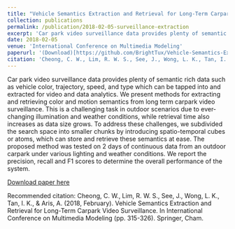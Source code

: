 ```yaml
---
title: "Vehicle Semantics Extraction and Retrieval for Long-Term Carpark Video Surveillance"
collection: publications
permalink: /publication/2018-02-05-surveillance-extraction
excerpt: 'Car park video surveillance data provides plenty of semantic rich data such as vehicle color, trajectory, speed, and type which can be tapped into and extracted for video and data analytics. We present methods for extracting and retrieving color and motion semantics from long term carpark video surveillance. This is a challenging task in outdoor scenarios due to ever-changing illumination and weather conditions, while retrieval time also increases as data size grows. To address these challenges, we subdivided the search space into smaller chunks by introducing spatio-temporal cubes or atoms, which can store and retrieve these semantics at ease. The proposed method was tested on 2 days of continuous data from an outdoor carpark under various lighting and weather conditions. We report the precision, recall and F1 scores to determine the overall performance of the system.'
date: 2018-02-05
venue: 'International Conference on Multimedia Modeling'
paperurl: '(Download)[https://github.com/BrightTux/Vehicle-Semantics-Extraction-and-Retrieval-for-Long-term-Carpark-Video-Surveillance/raw/master/Vehicle_Semantics_Extraction_and_Retrieval_for_Long_term_Carpark_Video_Surveillance.pdf]'
citation: 'Cheong, C. W., Lim, R. W. S., See, J., Wong, L. K., Tan, I. K., & Aris, A. (2018, February). Vehicle Semantics Extraction and Retrieval for Long-Term Carpark Video Surveillance. In International Conference on Multimedia Modeling (pp. 315-326). Springer, Cham.'
---
```

Car park video surveillance data provides plenty of semantic rich data such as vehicle color, trajectory, speed, and type which can be tapped into and extracted for video and data analytics. We present methods for extracting and retrieving color and motion semantics from long term carpark video surveillance. This is a challenging task in outdoor scenarios due to ever-changing illumination and weather conditions, while retrieval time also increases as data size grows. To address these challenges, we subdivided the search space into smaller chunks by introducing spatio-temporal cubes or atoms, which can store and retrieve these semantics at ease. The proposed method was tested on 2 days of continuous data from an outdoor carpark under various lighting and weather conditions. We report the precision, recall and F1 scores to determine the overall performance of the system.

[Download paper here](https://github.com/BrightTux/Vehicle-Semantics-Extraction-and-Retrieval-for-Long-term-Carpark-Video-Surveillance/raw/master/Vehicle_Semantics_Extraction_and_Retrieval_for_Long_term_Carpark_Video_Surveillance.pdf)

Recommended citation: 
Cheong, C. W., Lim, R. W. S., See, J., Wong, L. K., Tan, I. K., & Aris, A. (2018, February). Vehicle Semantics Extraction and Retrieval for Long-Term Carpark Video Surveillance. In International Conference on Multimedia Modeling (pp. 315-326). Springer, Cham.
